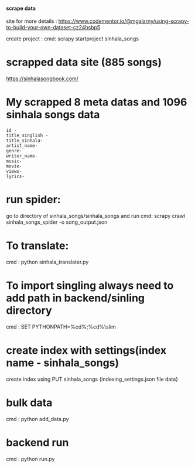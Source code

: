 #### scrape data #####
site for more details : 
https://www.codementor.io/@mgalarny/using-scrapy-to-build-your-own-dataset-cz24hsbp5

create project :
cmd: scrapy startproject sinhala_songs

# scrapped data site (885 songs)
https://sinhalasongbook.com/

# My scrapped 8 meta datas and 1096 sinhala songs data 
    id -  
    title_singlish -
    title_sinhala-
    artist_name-
    genre-
    writer_name-
    music-
    movie-
    views-
    lyrics-

# run spider:
go to directory of sinhala_songs/sinhala_songs and run
cmd:  scrapy crawl sinhala_songs_spider -o song_output.json

# To translate:
cmd : python sinhala_translater.py

# To import singling always need to add path in backend/sinling directory
cmd : SET PYTHONPATH=%cd%;%cd%\slim

# create index with settings(index name - sinhala_songs)
create index using PUT sinhala_songs {indexing_settings.json file data}

# bulk data
cmd : python add_data.py

# backend run
cmd : python run.py

